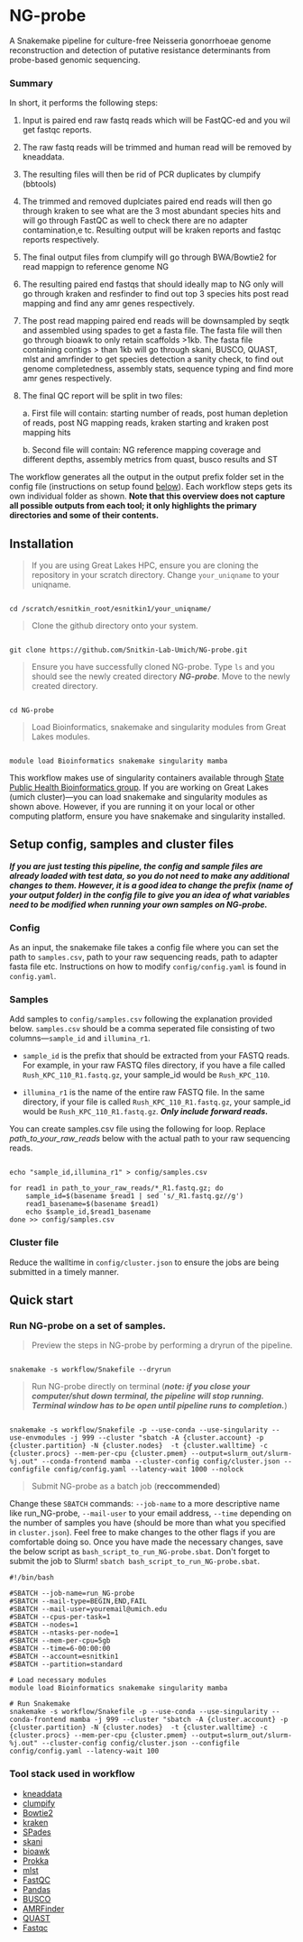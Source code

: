# NG-probe
A Snakemake pipeline for culture-free Neisseria gonorrhoeae genome reconstruction and detection of putative resistance determinants from probe-based genomic sequencing.

### Summary

In short, it performs the following steps:
1. Input is paired end raw fastq reads which will be FastQC-ed  and you wil get fastqc reports.

2. The raw fastq reads will be trimmed and human read will be removed by kneaddata.

3. The resulting files will then be rid of PCR duplicates by clumpify (bbtools)

4. The trimmed and removed duplciates paired end reads will then go through kraken to see what are the 3 most abundant species hits and will go through FastQC as well to check there are no adapter contamination,e tc. Resulting output will be kraken reports and fastqc reports respectively. 

5.  The final output files from clumpify will go through BWA/Bowtie2 for read mappign to reference genome NG

6. The resulting paired end fastqs that should ideally map to NG only will go through kraken and resfinder to find out top 3 species hits post read mapping and find any amr genes respectively. 

7. The post read mapping paired end reads will be downsampled by seqtk and assembled using spades to get a fasta file. The fasta file will then go through bioawk to only retain scaffolds >1kb. The fasta file containing contigs > than 1kb will go through skani, BUSCO, QUAST, mlst and amrfinder to get species detection a sanity check, to find out genome completedness, assembly stats,  sequence typing and find more amr genes respectively. 

8. The final QC report will be split in two files:

    a. First file will contain: starting number of reads, post human depletion of reads, post NG mapping reads, kraken starting and kraken post mapping hits

    b. Second file will contain: NG reference mapping coverage and different depths, assembly metrics from quast, busco results and ST




The workflow generates all the output in the output prefix folder set in the config file (instructions on setup found [below](#config)). Each workflow steps gets its own individual folder as shown. **Note that this overview does not capture all possible outputs from each tool; it only highlights the primary directories and some of their contents.**

## Installation 


> If you are using Great Lakes HPC, ensure you are cloning the repository in your scratch directory. Change `your_uniqname` to your uniqname. 

```

cd /scratch/esnitkin_root/esnitkin1/your_uniqname/

```

> Clone the github directory onto your system. 

```

git clone https://github.com/Snitkin-Lab-Umich/NG-probe.git

```

> Ensure you have successfully cloned NG-probe. Type `ls` and you should see the newly created directory **_NG-probe_**. Move to the newly created directory.

```

cd NG-probe

```

> Load Bioinformatics, snakemake and singularity modules from Great Lakes modules.

```

module load Bioinformatics snakemake singularity mamba

```

This workflow makes use of singularity containers available through [State Public Health Bioinformatics group](https://github.com/StaPH-B/docker-builds). If you are working on Great Lakes (umich cluster)—you can load snakemake and singularity modules as shown above. However, if you are running it on your local or other computing platform, ensure you have snakemake and singularity installed.


## Setup config, samples and cluster files

**_If you are just testing this pipeline, the config and sample files are already loaded with test data, so you do not need to make any additional changes to them. However, it is a good idea to change the prefix (name of your output folder) in the config file to give you an idea of what variables need to be modified when running your own samples on NG-probe._**

### Config
As an input, the snakemake file takes a config file where you can set the path to `samples.csv`, path to your raw sequencing reads, path to adapter fasta file etc. Instructions on how to modify `config/config.yaml` is found in `config.yaml`. 

### Samples
Add samples to `config/samples.csv` following the explanation provided below. `samples.csv` should be a comma seperated file consisting of two columns—`sample_id` and `illumina_r1`.

* `sample_id` is the prefix that should be extracted from your FASTQ reads. For example, in  your raw FASTQ files directory, if you have a file called `Rush_KPC_110_R1.fastq.gz`, your sample_id would be `Rush_KPC_110`.

* `illumina_r1` is the name of the entire raw FASTQ file. In the same directory,  if your file is called `Rush_KPC_110_R1.fastq.gz`, your sample_id would be `Rush_KPC_110_R1.fastq.gz`. **_Only include forward reads._**

You can create samples.csv file using the following for loop. Replace *path_to_your_raw_reads* below with the actual path to your raw sequencing reads.

```

echo "sample_id,illumina_r1" > config/samples.csv

for read1 in path_to_your_raw_reads/*_R1.fastq.gz; do
    sample_id=$(basename $read1 | sed 's/_R1.fastq.gz//g')
    read1_basename=$(basename $read1)
    echo $sample_id,$read1_basename
done >> config/samples.csv

```

### Cluster file

Reduce the walltime in `config/cluster.json` to ensure the jobs are being submitted in a timely manner. 

## Quick start


### Run NG-probe on a set of samples.

> Preview the steps in NG-probe by performing a dryrun of the pipeline. 

```

snakemake -s workflow/Snakefile --dryrun 

```

>Run NG-probe directly on terminal (**_note: if you close your computer/shut down terminal, the pipeline will stop running. Terminal window has to be open until pipeline runs to completion._**)

```

snakemake -s workflow/Snakefile -p --use-conda --use-singularity --use-envmodules -j 999 --cluster "sbatch -A {cluster.account} -p {cluster.partition} -N {cluster.nodes}  -t {cluster.walltime} -c {cluster.procs} --mem-per-cpu {cluster.pmem} --output=slurm_out/slurm-%j.out" --conda-frontend mamba --cluster-config config/cluster.json --configfile config/config.yaml --latency-wait 1000 --nolock

```
> Submit NG-probe as a batch job (**reccommended**)

Change these `SBATCH` commands: `--job-name` to a more descriptive name like run_NG-probe, `--mail-user` to your email address, `--time` depending on the number of samples you have (should be more than what you specified in `cluster.json`). Feel free to make changes to the other flags if you are comfortable doing so. Once you have made the necessary changes, save the below script as `bash_script_to_run_NG-probe.sbat`. Don't forget to submit the job to Slurm! `sbatch bash_script_to_run_NG-probe.sbat`.

```
#!/bin/bash

#SBATCH --job-name=run_NG-probe
#SBATCH --mail-type=BEGIN,END,FAIL
#SBATCH --mail-user=youremail@umich.edu
#SBATCH --cpus-per-task=1
#SBATCH --nodes=1
#SBATCH --ntasks-per-node=1
#SBATCH --mem-per-cpu=5gb
#SBATCH --time=6-00:00:00
#SBATCH --account=esnitkin1
#SBATCH --partition=standard

# Load necessary modules
module load Bioinformatics snakemake singularity mamba

# Run Snakemake
snakemake -s workflow/Snakefile -p --use-conda --use-singularity --conda-frontend mamba -j 999 --cluster "sbatch -A {cluster.account} -p {cluster.partition} -N {cluster.nodes}  -t {cluster.walltime} -c {cluster.procs} --mem-per-cpu {cluster.pmem} --output=slurm_out/slurm-%j.out" --cluster-config config/cluster.json --configfile config/config.yaml --latency-wait 100

```

<!--![Alt text](images/QCD_dag.svg) -->

### Tool stack used in workflow

* [kneaddata](https://github.com/biobakery/kneaddata)
* [clumpify](https://archive.jgi.doe.gov/data-and-tools/software-tools/bbtools/bb-tools-user-guide/clumpify-guide/)
* [Bowtie2](https://github.com/BenLangmead/bowtie2)
* [kraken](https://ccb.jhu.edu/software/kraken/)
* [SPades](https://github.com/ablab/spades)
* [skani](https://github.com/bluenote-1577/skani)
* [bioawk](https://github.com/lh3/bioawk)
* [Prokka](https://github.com/tseemann/prokka)
* [mlst](https://github.com/tseemann/mlst)
* [FastQC](https://www.bioinformatics.babraham.ac.uk/projects/fastqc/)
* [Pandas](https://pandas.pydata.org/)
* [BUSCO](https://busco.ezlab.org/)
* [AMRFinder](https://github.com/ncbi/amr)
* [QUAST](https://quast.sourceforge.net/)
* [Fastqc](https://github.com/s-andrews/FastQC)